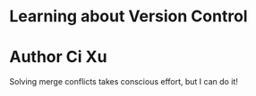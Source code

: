# Learning about Version Control
# Author Ci Xu
Solving merge conflicts takes conscious effort, but I can do it!